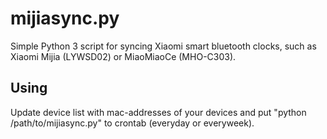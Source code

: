 # mijiasync.py

Simple Python 3 script for syncing Xiaomi smart bluetooth clocks, such as Xiaomi Mijia (LYWSD02) or MiaoMiaoCe (MHO-C303).

## Using

Update device list with mac-addresses of your devices and put "python /path/to/mijiasync.py" to crontab (everyday or everyweek).
